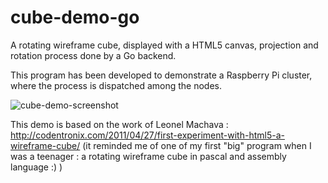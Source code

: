 cube-demo-go
============

A rotating wireframe cube, displayed with a HTML5 canvas, projection and rotation process done by a Go backend. 

This program has been developed to demonstrate a Raspberry Pi cluster, where the process is dispatched among the nodes.

![cube-demo-screenshot](https://raw.github.com/gcastel/cube-demo-go/master/cube-demo.png)

This demo is based on the work of Leonel Machava : http://codentronix.com/2011/04/27/first-experiment-with-html5-a-wireframe-cube/
(it reminded me of one of my first "big" program when I was a teenager : a rotating wireframe cube in pascal and assembly language :) )
